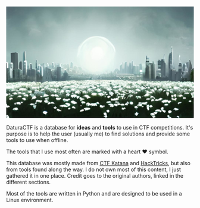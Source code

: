 <p align="center">
  <img src="./_img/datura.jpg" />
</p>

DaturaCTF is a database for **ideas** and **tools** to use in CTF competitions. It's purpose is to help the user (usually me) to find solutions and provide some tools to use when offline.

The tools that I use most often are marked with a heart :heart: symbol.

This database was mostly made from [CTF Katana](https://github.com/JohnHammond/ctf-katana) and [HackTricks](https://book.hacktricks.xyz), but also from tools found along the way. I do not own most of this content, I just gathered it in one place. Credit goes to the original authors, linked in the different sections.

Most of the tools are written in Python and are designed to be used in a Linux environment.
